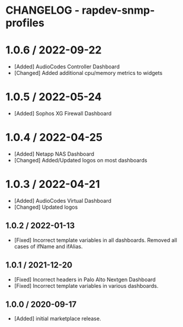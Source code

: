 # CHANGELOG - rapdev-snmp-profiles

# 1.0.6 / 2022-09-22
* [Added] AudioCodes Controller Dashboard
* [Changed] Added additional cpu/memory metrics to widgets

# 1.0.5 / 2022-05-24
* [Added] Sophos XG Firewall Dashboard

# 1.0.4 / 2022-04-25
* [Added] Netapp NAS Dashboard
* [Changed] Added/Updated logos on most dashboards

# 1.0.3 / 2022-04-21
* [Added] AudioCodes Virtual Dashboard
* [Changed] Updated logos

## 1.0.2 / 2022-01-13
* [Fixed] Incorrect template variables in all dashboards. Removed all cases of ifName and ifAlias.

## 1.0.1 / 2021-12-20

* [Fixed] Incorrect headers in Palo Alto Nextgen Dashboard
* [Fixed] Incorrect template variables in various dashboards.

## 1.0.0 / 2020-09-17

* [Added] initial marketplace release.